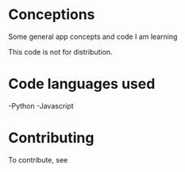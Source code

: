# Conceptions
Some general app concepts and code I am learning


This code is not for distribution.

# Code languages used
-Python
-Javascript

# Contributing
To contribute, see 
